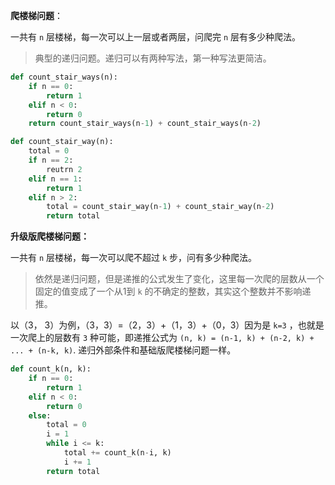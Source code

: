 
**爬楼梯问题**：

一共有 `n` 层楼梯，每一次可以上一层或者两层，问爬完 `n` 层有多少种爬法。

> 典型的递归问题。递归可以有两种写法，第一种写法更简洁。

```python
def count_stair_ways(n):
    if n == 0:
        return 1
    elif n < 0:
        return 0
    return count_stair_ways(n-1) + count_stair_ways(n-2)
```

```python
def count_stair_way(n):
    total = 0
    if n == 2:
        reutrn 2
    elif n == 1:
        return 1
    elif n > 2:
        total = count_stair_way(n-1) + count_stair_way(n-2)
    	return total
```

**升级版爬楼梯问题：**

一共有 `n` 层楼梯，每一次可以爬不超过 `k` 步，问有多少种爬法。

> 依然是递归问题，但是递推的公式发生了变化，这里每一次爬的层数从一个固定的值变成了一个从1到 `k` 的不确定的整数，其实这个整数并不影响递推。

以（3， 3）为例，（3，3）=（2，3）+（1，3）+（0，3）因为是 `k=3` ，也就是一次爬上的层数有 `3` 种可能，即递推公式为 `(n, k) = (n-1, k) + (n-2, k) + ... + (n-k, k)`. 递归外部条件和基础版爬楼梯问题一样。

```python
def count_k(n, k):
    if n == 0:
        return 1
    elif n < 0:
        return 0
    else:
        total = 0
        i = 1
        while i <= k:
            total += count_k(n-i, k)
            i += 1
        return total
```
